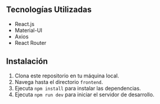 ## Tecnologías Utilizadas

- React.js
- Material-UI
- Axios
- React Router

## Instalación

1. Clona este repositorio en tu máquina local.
2. Navega hasta el directorio `frontend`.
3. Ejecuta `npm install` para instalar las dependencias.
4. Ejecuta `npm run dev` para iniciar el servidor de desarrollo.